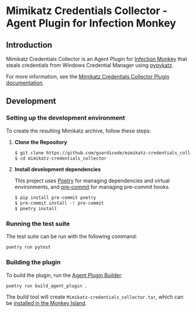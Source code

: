 # Mimikatz Credentials Collector - Agent Plugin for Infection Monkey

## Introduction

Mimikatz Credentials Collector is an Agent Plugin for
[Infection Monkey](https://www.akamai.com/infectionmonkey) that
steals credentials from Windows Credential Manager using
[pypykatz](https://github.com/skelsec/pypykatz).

For more information, see the [Mimikatz Credentials Collector Plugin
documentation](https://techdocs.akamai.com/infection-monkey/docs/credential-collectors#mimikatz).

## Development
### Setting up the development environment

To create the resulting Mimikatz archive, follow these steps:

1. **Clone the Repository**

    ```sh
    $ git clone https://github.com/guardicode/mimikatz-credentials_collector.git
    $ cd mimikatz-credentials_collector
    ```

1. **Install development dependencies**

    This project uses [Poetry](https://python-poetry.org/) for managing
    dependencies and virtual environments, and
    [pre-commit](https://pre-commit.com/) for managing pre-commit hooks.

    ```sh
    $ pip install pre-commit poetry
    $ pre-commit install -t pre-commit
    $ poetry install
    ```

### Running the test suite

The test suite can be run with the following command:

```sh
poetry run pytest
```

### Building the plugin

To build the plugin, run the [Agent Plugin
Builder](https://github.com/guardicode/agent-plugin-builder/).

```sh
poetry run build_agent_plugin .
```

The build tool will create `Mimikatz-credentials_collector.tar`, which can be [installed in
the Monkey Island](https://techdocs.akamai.com/infection-monkey/docs/plugins).
